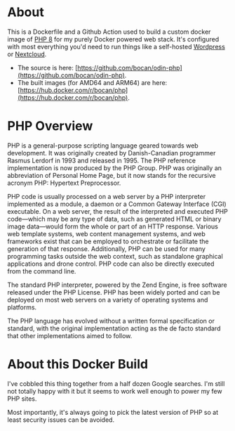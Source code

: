 # About

This is a Dockerfile and a Github Action used to build a custom docker image of [PHP 8](https://www.php.net/) for my purely Docker powered web stack. It's configured with most everything you'd need to run things like a self-hosted [Wordpress](https://wordpress.org/) or [Nextcloud](https://nextcloud.com/).

* The source is here: [https://github.com/bocan/odin-php](https://github.com/bocan/odin-php).
* The built images (for AMD64 and ARM64) are here: [https://hub.docker.com/r/bocan/php](https://hub.docker.com/r/bocan/php).

# PHP Overview

PHP is a general-purpose scripting language geared towards web development. It was originally created by Danish-Canadian programmer Rasmus Lerdorf in 1993 and released in 1995. The PHP reference implementation is now produced by the PHP Group. PHP was originally an abbreviation of Personal Home Page, but it now stands for the recursive acronym PHP: Hypertext Preprocessor.

PHP code is usually processed on a web server by a PHP interpreter implemented as a module, a daemon or a Common Gateway Interface (CGI) executable. On a web server, the result of the interpreted and executed PHP code—which may be any type of data, such as generated HTML or binary image data—would form the whole or part of an HTTP response. Various web template systems, web content management systems, and web frameworks exist that can be employed to orchestrate or facilitate the generation of that response. Additionally, PHP can be used for many programming tasks outside the web context, such as standalone graphical applications and drone control. PHP code can also be directly executed from the command line.

The standard PHP interpreter, powered by the Zend Engine, is free software released under the PHP License. PHP has been widely ported and can be deployed on most web servers on a variety of operating systems and platforms.

The PHP language has evolved without a written formal specification or standard, with the original implementation acting as the de facto standard that other implementations aimed to follow.

# About this Docker Build

I've cobbled this thing together from a half dozen Google searches.  I'm still not totally happy with it but it seems to work well enough to power my few PHP sites.

Most importantly, it's always going to pick the latest version of PHP so at least security issues can be avoided.
